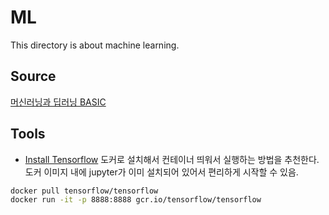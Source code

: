 # ML
This directory is about machine learning.

## Source
[머신러닝과 딥러닝 BASIC](http://www.edwith.org/others26/)

## Tools
- [Install Tensorflow](https://tensorflowkorea.gitbooks.io/tensorflow-kr/content/g3doc/get_started/os_setup.html)
도커로 설치해서 컨테이너 띄워서 실행하는 방법을 추천한다. 도커 이미지 내에 jupyter가 이미 설치되어 있어서 편리하게 시작할 수 있음.
```sh
docker pull tensorflow/tensorflow
docker run -it -p 8888:8888 gcr.io/tensorflow/tensorflow
 ```
